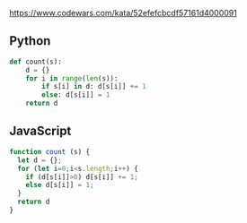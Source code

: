 https://www.codewars.com/kata/52efefcbcdf57161d4000091

## Python
```python
def count(s):
    d = {}
    for i in range(len(s)):
        if s[i] in d: d[s[i]] += 1
        else: d[s[i]] = 1
    return d
```

## JavaScript
```js
function count (s) {
  let d = {};
  for (let i=0;i<s.length;i++) {
    if (d[s[i]]>0) d[s[i]] += 1;
    else d[s[i]] = 1;
  }
  return d
}
```